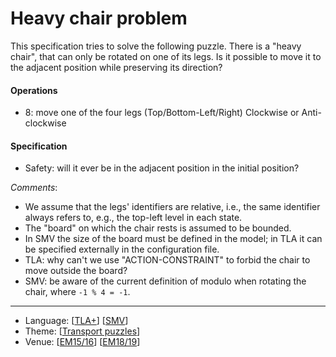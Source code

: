 # Heavy chair problem

This specification tries to solve the following puzzle. There is a "heavy chair", that can only be rotated on one of its legs. Is it possible to move it to the adjacent position while preserving its direction?

#### Operations
* 8: move one of the four legs (Top/Bottom-Left/Right) Clockwise or Anti-clockwise

#### Specification
* Safety: will it ever be in the adjacent position in the initial position?

_Comments_:
* We assume that the legs' identifiers are relative, i.e., the same identifier always refers to, e.g., the top-left level in each state.
* The "board" on which the chair rests is assumed to be bounded.
* In SMV the size of the board must be defined in the model; in TLA it can be specified externally in the configuration file.
* TLA: why can't we use "ACTION-CONSTRAINT" to forbid the chair to move outside the board?
* SMV: be aware of the current definition of modulo when rotating the chair, where `-1 % 4 = -1`.

---

* Language: [[TLA+](https://github.com/nmacedo/MSV/wiki/By-Language#tla)] [[SMV](https://github.com/nmacedo/MSV/wiki/By-Language#smv)] 
* Theme: [[Transport puzzles](https://github.com/nmacedo/MSV/wiki/By-Theme#transport-puzzles)]
* Venue: [[EM15/16](https://github.com/nmacedo/MSV/wiki/By-Venue#em-1516)] [[EM18/19](https://github.com/nmacedo/MSV/wiki/By-Venue#em-1819)] 

